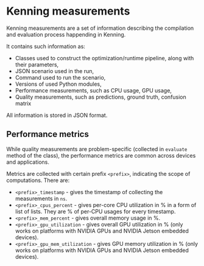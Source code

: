# Kenning measurements

Kenning measurements are a set of information describing the compilation and evaluation process happending in Kenning.

It contains such information as:

* Classes used to construct the optimization/runtime pipeline, along with their parameters,
* JSON scenario used in the run,
* Command used to run the scenario,
* Versions of used Python modules,
* Performance measurements, such as CPU usage, GPU usage,
* Quality measurements, such as predictions, ground truth, confusion matrix

All information is stored in JSON format.

## Performance metrics

While quality measurements are problem-specific (collected in `evaluate` method of the [](dataset-api) class), the performance metrics are common across devices and applications.

Metrics are collected with certain prefix `<prefix>`, indicating the scope of computations.
There are:

* `<prefix>_timestamp` - gives the timestamp of collecting the measurements in `ns`.
* `<prefix>_cpus_percent` - gives per-core CPU utilization in % in a form of list of lists.
  They are % of per-CPU usages for every timestamp.
* `<prefix>_mem_percent` - gives overall memory usage in %.
* `<prefix>_gpu_utilization` - gives overall GPU utilization in % (only works on platforms with NVIDIA GPUs and NVIDIA Jetson embedded devices).
* `<prefix>_gpu_mem_utilization` - gives GPU memory utilization in % (only works on platforms with NVIDIA GPUs and NVIDIA Jetson embedded devices).
